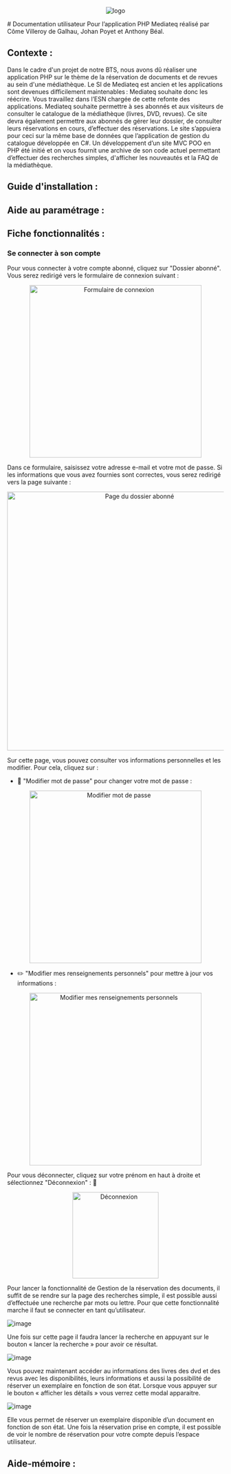 <p align="center">
  <img src="https://github.com/DayRob/AP-WEB-MEDIATEC/assets/78346006/b79908d9-7d9a-4216-af62-1323df1a8f12" alt="logo">
<p>
# Documentation utilisateur 
Pour l’application PHP Mediateq réalisé par Côme Villeroy de Galhau, Johan Poyet et Anthony Béal. 

## Contexte : 

Dans le cadre d'un projet de notre BTS, nous avons dû réaliser une application PHP sur le thème de la réservation de documents et de revues au sein d'une médiathèque. Le SI 
de Mediateq est ancien et les applications sont devenues difficilement maintenables : Mediateq souhaite donc les réécrire. Vous travaillez dans l’ESN chargée de cette refonte
des applications. Mediateq souhaite permettre à ses abonnés et aux visiteurs de consulter le catalogue de la médiathèque (livres, DVD, revues). Ce site devra également
permettre aux abonnés de gérer leur dossier, de consulter leurs réservations en cours, d’effectuer des réservations. Le site s’appuiera pour ceci sur la même base de données
que l’application de gestion du catalogue développée en C#. Un développement d’un site MVC POO en PHP été initié et on vous fournit une archive de son code actuel permettant
d’effectuer des recherches simples, d'afficher les nouveautés et la FAQ de la médiathèque. 

## Guide d'installation :

## Aide au paramétrage : 

## Fiche fonctionnalités : 

### Se connecter à son compte

Pour vous connecter à votre compte abonné, cliquez sur "Dossier abonné". Vous serez redirigé vers le formulaire de connexion suivant :

<p align="center">
  <img src="https://github.com/DayRob/AP-WEB-MEDIATEC/assets/78346006/c738bacc-06a7-4a69-b9ca-63f0aceda1f5" alt="Formulaire de connexion" width="400">
</p>

Dans ce formulaire, saisissez votre adresse e-mail et votre mot de passe. Si les informations que vous avez fournies sont correctes, vous serez redirigé vers la page suivante :

<p align="center">
  <img src="https://github.com/DayRob/AP-WEB-MEDIATEC/assets/78346006/17c80ac8-0bad-4556-b14f-ac5e70833cf7" alt="Page du dossier abonné" width="600">
</p>

Sur cette page, vous pouvez consulter vos informations personnelles et les modifier. Pour cela, cliquez sur :

- :key: "Modifier mot de passe" pour changer votre mot de passe :

<p align="center">
  <img src="https://github.com/DayRob/AP-WEB-MEDIATEC/assets/78346006/3ec8bd41-6095-4a3c-9a15-061649f0d1ed" alt="Modifier mot de passe" width="400">
</p>

- :pencil2: "Modifier mes renseignements personnels" pour mettre à jour vos informations :

<p align="center">
  <img src="https://github.com/DayRob/AP-WEB-MEDIATEC/assets/78346006/404979d9-6f24-4e10-a935-a481312a4156" alt="Modifier mes renseignements personnels" width="400">
</p>

Pour vous déconnecter, cliquez sur votre prénom en haut à droite et sélectionnez "Déconnexion" : :door:

<p align="center">
  <img src="https://github.com/DayRob/AP-WEB-MEDIATEC/assets/78346006/2b3c8ece-b604-459a-a808-548b383a8d3d" alt="Déconnexion" width="200">
</p>


Pour lancer la fonctionnalité de Gestion de la réservation des documents, il suffit de se rendre sur la page des recherches simple, il est possible aussi d’effectuée une recherche par mots ou lettre. Pour que cette fonctionnalité marche il faut se connecter en tant qu’utilisateur. 

 ![image](https://github.com/DayRob/AP-WEB-MEDIATEC/assets/51418295/e4ff656e-4019-4de0-b43f-b79b29b848ea)

Une fois sur cette page il faudra lancer la recherche en appuyant sur le bouton « lancer la recherche » pour avoir ce résultat.

 ![image](https://github.com/DayRob/AP-WEB-MEDIATEC/assets/51418295/d9659495-35ee-4fe1-9a2a-9f890955878d)


Vous pouvez maintenant accéder au informations des livres des dvd et des revus avec les disponibilités, leurs informations et aussi la possibilité de réserver un exemplaire en fonction de son état. Lorsque vous appuyer sur le bouton « afficher les détails » vous verrez cette modal apparaitre. 

![image](https://github.com/DayRob/AP-WEB-MEDIATEC/assets/51418295/a1626bdb-833a-40d9-ac68-8d7d1d814656)

 
Elle vous permet de réserver un exemplaire disponible d’un document en fonction de son état. Une fois la réservation prise en compte, il est possible de voir le nombre de réservation pour votre compte depuis l’espace utilisateur.


## Aide-mémoire :